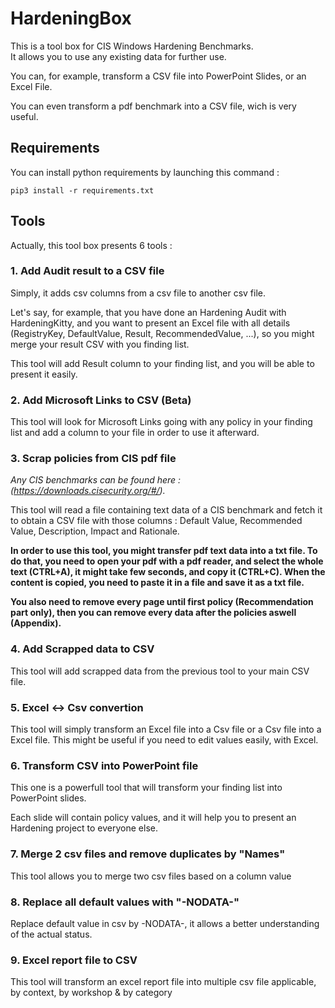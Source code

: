 # HardeningBox
 This is a tool box for CIS Windows Hardening Benchmarks.<br/>
 It allows you to use any existing data for further use.

 You can, for example, transform a CSV file into PowerPoint Slides, or an Excel File.

 You can even transform a pdf benchmark into a CSV file, wich is very useful.

 ## Requirements

You can install python requirements by launching this command :
```
pip3 install -r requirements.txt
```

## Tools
Actually, this tool box presents 6 tools :

### 1. Add Audit result to a CSV file

Simply, it adds csv columns from a csv file to another csv file. <br/>

Let's say, for example, that you have done an Hardening Audit with HardeningKitty, and you want to present an Excel file with all details (RegistryKey, DefaultValue, Result, RecommendedValue, ...), so you might merge your result CSV with you finding list.

This tool will add Result column to your finding list, and you will be able to present it easily.

### 2. Add Microsoft Links to CSV (Beta)

This tool will look for Microsoft Links going with any policy in your finding list and add a column to your file in order to use it afterward.

### 3. Scrap policies from CIS pdf file

<i>Any CIS benchmarks can be found here : (https://downloads.cisecurity.org/#/).</i>

This tool will read a file containing text data of a CIS benchmark and fetch it to obtain a CSV file with those columns : 
Default Value, Recommended Value, Description, Impact and Rationale.

<b>In order to use this tool, you might transfer pdf text data into a txt file.
To do that, you need to open your pdf with a pdf reader, and select the whole text (CTRL+A), it might take few seconds, and copy it (CTRL+C).
When the content is copied, you need to paste it in a file and save it as a txt file.

You also need to remove every page until first policy (Recommendation part only),
then you can remove every data after the policies aswell (Appendix).</b>

### 4. Add Scrapped data to CSV

This tool will add scrapped data from the previous tool to your main CSV file.

### 5. Excel <-> Csv convertion

This tool will simply transform an Excel file into a Csv file or a Csv file into a Excel file. This might be useful if you need to edit values easily, with Excel.

### 6. Transform CSV into PowerPoint file

This one is a powerfull tool that will transform your finding list into PowerPoint slides.

Each slide will contain policy values, and it will help you to present an Hardening project to everyone else.

### 7. Merge 2 csv files and remove duplicates by "Names"

This tool allows you to merge two csv files based on a column value

### 8. Replace all default values with "-NODATA-"

Replace default value in csv by -NODATA-, it allows a better understanding of the actual status.

### 9. Excel report file to CSV

This tool will transform an excel report file into multiple csv file applicable, by context, by workshop & by category